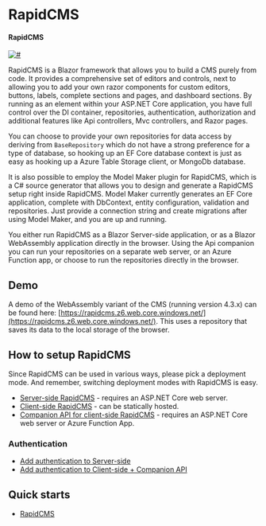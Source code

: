 # RapidCMS

#### RapidCMS

[![#](https://img.shields.io/nuget/v/RapidCMS.UI?style=flat-square)](https://www.nuget.org/packages/RapidCMS.UI)

RapidCMS is a Blazor framework that allows you to build a CMS purely from code. It provides a comprehensive set of
editors and controls, next to allowing you to add your own razor components for custom editors, buttons, labels, complete 
sections and pages, and dashboard sections. By running as an element within your ASP.NET Core application, you have full control
over the DI container, repositories, authentication, authorization and additional features like Api controllers, Mvc controllers,
and Razor pages. 

You can choose to provide your own repositories for data access by deriving from `BaseRepository` which do not have a strong preference
for a type of database, so hooking up an EF Core database context is just as easy as hooking up a Azure Table Storage client, or MongoDb database.

It is also possible to employ the Model Maker plugin for RapidCMS, which is a C# source generator that allows you to design and generate 
a RapidCMS setup right inside RapidCMS. Model Maker currently generates an EF Core application, complete with DbContext, entity configuration,
validation and repositories. Just provide a connection string and create migrations after using Model Maker, and you are up and running.

You either run RapidCMS as a Blazor Server-side application, or as a Blazor WebAssembly application directly in the browser. Using the
Api companion you can run your repositories on a separate web server, or an Azure Function app, or choose to run the repositories directly
in the browser.

## Demo

A demo of the WebAssembly variant of the CMS (running version 4.3.x) can be found here: 
[https://rapidcms.z6.web.core.windows.net/](https://rapidcms.z6.web.core.windows.net/). This uses a repository that saves its data to the 
local storage of the browser.

## How to setup RapidCMS

Since RapidCMS can be used in various ways, please pick a deployment mode. And remember, switching deployment modes with RapidCMS is easy.

- [Server-side RapidCMS](SETUP_SERVERSIDE.md) - requires an ASP.NET Core web server.
- [Client-side RapidCMS](SETUP_CLIENTSIDE.md) - can be statically hosted.
- [Companion API for client-side RapidCMS](SETUP_COMPANION.md) - requires an ASP.NET Core web server or Azure Function App.

### Authentication

- [Add authentication to Server-side](AUTHserver.md)
- [Add authentication to Client-side + Companion API](AUTHclient.md)

## Quick starts

- [RapidCMS](QUICKSTART.md)
